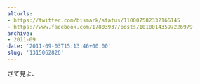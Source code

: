 ```yaml
---
alturls:
- https://twitter.com/bismark/status/110007582332166145
- https://www.facebook.com/17803937/posts/10100143597226979
archive:
- 2011-09
date: '2011-09-03T15:13:46+00:00'
slug: '1315062826'
---
```


さて見よ、

